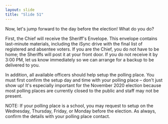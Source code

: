 ```yaml
---
layout: slide
title: "Slide 51"
---
```


Now, let's jump forward to the day before the election! What do you do?

First, the Chief will receive the Sheriff's Envelope. This envelope contains last-minute materials, including the iSync drive with the final list of registered and absentee voters. If you are the Chief, you do not have to be home; the Sheriffs will post it at your front door. If you do not receive it by 3:00 PM, let us know immediately so we can arrange for a backup to be delivered to you.

In addition, all available officers should help setup the polling place. You must first confirm the setup day and time with your polling place – don't just show up! It's especially important for the November 2020 election because most polling places are currently closed to the public and staff may not be present.

NOTE: If your polling place is a school, you may request to setup on the Wednesday, Thursday, Friday, or Monday before the election. As always, confirm the details with your polling place contact.
